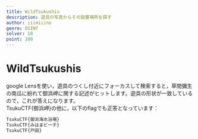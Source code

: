 ```yaml
---
title: WildTsukushis
description: 遊具の写真からその設置場所を探す
author: iiimiiino
genre: OSINT
solver: 18
point: 100
---
```


# WildTsukushis
google Lensを使い，遊具のつくし付近にフォーカスして検索すると，草間彌生の南瓜に紛れて御浜岬に関する記述がヒットします。遊具の形状が一致しているので，これが答えになります。  
TsukuCTF{御浜岬}の他に，以下のflagでも正答となっています：  

```txt
TsukuCTF{御浜海水浴場}
TsukuCTF{みはまビーチ}
TsukuCTF{戸田}
```
